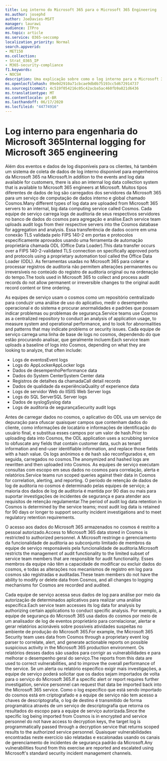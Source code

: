 ```yaml
---
title: Log interno do Microsoft 365 para o Microsoft 365 Engineering
ms.author: josephd
author: JoeDavies-MSFT
manager: laurawi
audience: ITPro
ms.topic: article
ms.service: O365-seccomp
localization_priority: Normal
search.appverid:
- MET150
ms.collection:
- Strat_O365_IP
- M365-security-compliance
f1.keywords:
- NOCSH
description: Uma explicação sobre como o log interno para o Microsoft 365 Engineering funciona.
ms.openlocfilehash: 09e0d2910a71cbcae9db0b75193cc5d672914737
ms.sourcegitcommit: 4c519f054216c05c42acba5ac460fb9a821d6436
ms.translationtype: MT
ms.contentlocale: pt-BR
ms.lasthandoff: 06/17/2020
ms.locfileid: "44774916"
---
```

# <a name="internal-logging-for-microsoft-365-engineering"></a><span data-ttu-id="eeb00-103">Log interno para engenharia do Microsoft 365</span><span class="sxs-lookup"><span data-stu-id="eeb00-103">Internal logging for Microsoft 365 engineering</span></span>

<span data-ttu-id="eeb00-104">Além dos eventos e dados de log disponíveis para os clientes, há também um sistema de coleta de dados de log interno disponível para engenheiros da Microsoft 365 na Microsoft.</span><span class="sxs-lookup"><span data-stu-id="eeb00-104">In addition to the events and log data available for customers, there is also an internal log data collection system that is available to Microsoft 365 engineers at Microsoft.</span></span> <span data-ttu-id="eeb00-105">Muitos tipos diferentes de dados de log são carregados dos servidores da Microsoft 365 para um serviço de computação de dados interno e global chamado Cosmos.</span><span class="sxs-lookup"><span data-stu-id="eeb00-105">Many different types of log data are uploaded from Microsoft 365 servers to an internal, big data computing service called Cosmos.</span></span> <span data-ttu-id="eeb00-106">Cada equipe de serviço carrega logs de auditoria de seus respectivos servidores no banco de dados do cosmos para agregação e análise.</span><span class="sxs-lookup"><span data-stu-id="eeb00-106">Each service team uploads audit logs from their respective servers into the Cosmos database for aggregation and analysis.</span></span> <span data-ttu-id="eeb00-107">Essa transferência de dados ocorre em uma conexão TLS validada pelo FIPS 140-2 em portas e protocolos especificamente aprovados usando uma ferramenta de automação proprietária chamada ODL (Office Data Loader).</span><span class="sxs-lookup"><span data-stu-id="eeb00-107">This data transfer occurs over a FIPS 140-2-validated TLS connection on specifically approved ports and protocols using a proprietary automation tool called the Office Data Loader (ODL).</span></span> <span data-ttu-id="eeb00-108">As ferramentas usadas no Microsoft 365 para coletar e processar registros de auditoria não permitem alterações permanentes ou irreversíveis no conteúdo do registro de auditoria original ou na ordenação do tempo.</span><span class="sxs-lookup"><span data-stu-id="eeb00-108">The tools used in Microsoft 365 to collect and process audit records do not allow permanent or irreversible changes to the original audit record content or time ordering.</span></span>

<span data-ttu-id="eeb00-109">As equipes de serviço usam o cosmos como um repositório centralizado para conduzir uma análise de uso do aplicativo, medir o desempenho operacional e do sistema e procurar anormalidades e padrões que possam indicar problemas ou problemas de segurança.</span><span class="sxs-lookup"><span data-stu-id="eeb00-109">Service teams use Cosmos as a centralized repository to conduct an analysis of application usage, to measure system and operational performance, and to look for abnormalities and patterns that may indicate problems or security issues.</span></span> <span data-ttu-id="eeb00-110">Cada equipe de serviço carrega uma linha de base de logs no cosmos, dependendo do que estão procurando analisar, que geralmente incluem:</span><span class="sxs-lookup"><span data-stu-id="eeb00-110">Each service team uploads a baseline of logs into Cosmos, depending on what they are looking to analyze, that often include:</span></span>

- <span data-ttu-id="eeb00-111">Logs de eventos</span><span class="sxs-lookup"><span data-stu-id="eeb00-111">Event logs</span></span>
- <span data-ttu-id="eeb00-112">Logs do AppLocker</span><span class="sxs-lookup"><span data-stu-id="eeb00-112">AppLocker logs</span></span>
- <span data-ttu-id="eeb00-113">Dados de desempenho</span><span class="sxs-lookup"><span data-stu-id="eeb00-113">Performance data</span></span>
- <span data-ttu-id="eeb00-114">Dados do System Center</span><span class="sxs-lookup"><span data-stu-id="eeb00-114">System Center data</span></span>
- <span data-ttu-id="eeb00-115">Registros de detalhes da chamada</span><span class="sxs-lookup"><span data-stu-id="eeb00-115">Call detail records</span></span>
- <span data-ttu-id="eeb00-116">Dados de qualidade da experiência</span><span class="sxs-lookup"><span data-stu-id="eeb00-116">Quality of experience data</span></span>
- <span data-ttu-id="eeb00-117">Logs de servidor Web do IIS</span><span class="sxs-lookup"><span data-stu-id="eeb00-117">IIS Web Server logs</span></span>
- <span data-ttu-id="eeb00-118">Logs do SQL Server</span><span class="sxs-lookup"><span data-stu-id="eeb00-118">SQL Server logs</span></span>
- <span data-ttu-id="eeb00-119">Dados de syslog</span><span class="sxs-lookup"><span data-stu-id="eeb00-119">Syslog data</span></span>
- <span data-ttu-id="eeb00-120">Logs de auditoria de segurança</span><span class="sxs-lookup"><span data-stu-id="eeb00-120">Security audit logs</span></span>

<span data-ttu-id="eeb00-121">Antes de carregar dados no cosmos, o aplicativo do ODL usa um serviço de depuração para ofuscar quaisquer campos que contenham dados do cliente, como informações de locatário e informações de identificação do usuário final, e substitua esses campos por um valor de hash.</span><span class="sxs-lookup"><span data-stu-id="eeb00-121">Prior to uploading data into Cosmos, the ODL application uses a scrubbing service to obfuscate any fields that contain customer data, such as tenant information and end-user identifiable information, and replace those fields with a hash value.</span></span> <span data-ttu-id="eeb00-122">Os logs anônimos e de hash são reconfigurados e, em seguida, carregados no cosmos.</span><span class="sxs-lookup"><span data-stu-id="eeb00-122">The anonymized and hashed logs are rewritten and then uploaded into Cosmos.</span></span> <span data-ttu-id="eeb00-123">As equipes de serviço executam consultas com escopo em seus dados no cosmos para correlação, alerta e relatórios.</span><span class="sxs-lookup"><span data-stu-id="eeb00-123">Service teams run scoped queries against their data in Cosmos for correlation, alerting, and reporting.</span></span> <span data-ttu-id="eeb00-124">O período de retenção de dados de log de auditoria no cosmos é determinado pelas equipes de serviço; a maioria dos dados de log de auditoria é mantida por 90 dias ou mais para suportar investigações de incidentes de segurança e para atender aos requisitos de retenção regulamentar.</span><span class="sxs-lookup"><span data-stu-id="eeb00-124">The period of audit log data retention in Cosmos is determined by the service teams; most audit log data is retained for 90 days or longer to support security incident investigations and to meet regulatory retention requirements.</span></span>

<span data-ttu-id="eeb00-125">O acesso aos dados do Microsoft 365 armazenados no cosmos é restrito a pessoal autorizado.</span><span class="sxs-lookup"><span data-stu-id="eeb00-125">Access to Microsoft 365 data stored in Cosmos is restricted to authorized personnel.</span></span> <span data-ttu-id="eeb00-126">A Microsoft restringe o gerenciamento da funcionalidade de auditoria ao subconjunto limitado de membros da equipe de serviço responsáveis pela funcionalidade de auditoria.</span><span class="sxs-lookup"><span data-stu-id="eeb00-126">Microsoft restricts the management of audit functionality to the limited subset of service team members that are responsible for audit functionality.</span></span> <span data-ttu-id="eeb00-127">Esses membros da equipe não têm a capacidade de modificar ou excluir dados do cosmos, e todas as alterações nos mecanismos de registro em log para cosmos são registradas e auditadas.</span><span class="sxs-lookup"><span data-stu-id="eeb00-127">These team members do not have the ability to modify or delete data from Cosmos, and all changes to logging mechanisms for Cosmos are recorded and audited.</span></span>

<span data-ttu-id="eeb00-128">Cada equipe de serviço acessa seus dados de log para análise por meio da autorização de determinados aplicativos para realizar uma análise específica.</span><span class="sxs-lookup"><span data-stu-id="eeb00-128">Each service team accesses its log data for analysis by authorizing certain applications to conduct specific analysis.</span></span> <span data-ttu-id="eeb00-129">Por exemplo, a equipe de segurança do Microsoft 365 usa dados do cosmos por meio de um analisador de log de eventos proprietário para correlacionar, alertar e gerar relatórios acionáveis sobre possíveis atividades suspeitas no ambiente de produção do Microsoft 365.</span><span class="sxs-lookup"><span data-stu-id="eeb00-129">For example, the Microsoft 365 Security team uses data from Cosmos through a proprietary event log parser to correlate, alert, and generate actionable reports on possible suspicious activity in the Microsoft 365 production environment.</span></span> <span data-ttu-id="eeb00-130">Os relatórios desses dados são usados para corrigir as vulnerabilidades e para melhorar o desempenho geral do serviço.</span><span class="sxs-lookup"><span data-stu-id="eeb00-130">The reports from this data are used to correct vulnerabilities, and to improve the overall performance of the service.</span></span> <span data-ttu-id="eeb00-131">Se um alerta ou relatório específico exigir mais investigações, a equipe de serviço poderá solicitar que os dados sejam importados de volta para o serviço do Microsoft 365.</span><span class="sxs-lookup"><span data-stu-id="eeb00-131">If a specific alert or report requires further investigation, service personnel can request that data be imported back into the Microsoft 365 service.</span></span> <span data-ttu-id="eeb00-132">Como o log específico que está sendo importado do cosmos está em criptografado e a equipe de serviço não tem acesso a chaves de descriptografia, o log de destino é transmitido de forma programática através de um serviço de descriptografia que retorna os resultados do escopo para a equipe de serviço autorizada.</span><span class="sxs-lookup"><span data-stu-id="eeb00-132">Since the specific log being imported from Cosmos is in encrypted and service personnel do not have access to decryption keys, the target log is programmatically passed through a decryption service that returns scoped results to the authorized service personnel.</span></span> <span data-ttu-id="eeb00-133">Quaisquer vulnerabilidades encontradas neste exercício são relatadas e escalonadas usando os canais de gerenciamento de incidentes de segurança padrão da Microsoft.</span><span class="sxs-lookup"><span data-stu-id="eeb00-133">Any vulnerabilities found from this exercise are reported and escalated using Microsoft's standard security incident management channels.</span></span>
